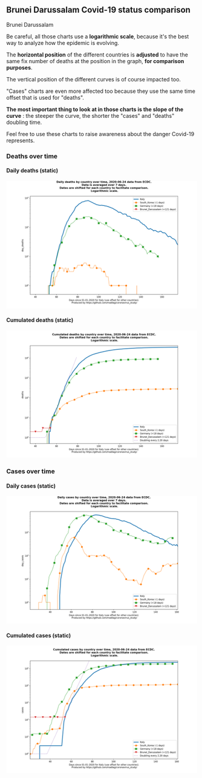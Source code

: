 ## Brunei Darussalam Covid-19 status comparison 

Brunei Darussalam



Be careful, all those charts use a **logarithmic scale**, because it's the best way to analyze how the epidemic is evolving.
 
The **horizontal position** of the different countries is **adjusted** to have the same fix number of deaths at the position in the graph, **for comparison purposes**.

The vertical position of the different curves is of course impacted too.

"Cases" charts are even more affected too because they use the same time offset that is used for "deaths".

**The most important thing to look at in those charts is the slope of the curve** : the steeper the curve, the shorter the "cases" and "deaths" doubling time.

Feel free to use these charts to raise awareness about the danger Covid-19 represents. 


 
### Deaths over time
 
#### Daily deaths (static)
![Brunei Darussalam covid-19 daily deaths static chart](https://raw.githubusercontent.com/madlag/coronavirus_study/master/notebooks/graphs/2020-06-24/countries/Brunei_Darussalam/2020-06-24_Brunei_Darussalam_day_deaths.png "Brunei Darussalam covid-19 day_deaths static chart")   
 
#### Cumulated deaths (static)
![Brunei Darussalam covid-19 cumulated deaths static chart](https://raw.githubusercontent.com/madlag/coronavirus_study/master/notebooks/graphs/2020-06-24/countries/Brunei_Darussalam/2020-06-24_Brunei_Darussalam_deaths.png "Brunei Darussalam covid-19 deaths static chart")   

 
### Cases over time
 
#### Daily cases (static)
![Brunei Darussalam covid-19 daily cases static chart](https://raw.githubusercontent.com/madlag/coronavirus_study/master/notebooks/graphs/2020-06-24/countries/Brunei_Darussalam/2020-06-24_Brunei_Darussalam_day_cases.png "Brunei Darussalam covid-19 day_cases static chart")   
 
#### Cumulated cases (static)
![Brunei Darussalam covid-19 cumulated cases static chart](https://raw.githubusercontent.com/madlag/coronavirus_study/master/notebooks/graphs/2020-06-24/countries/Brunei_Darussalam/2020-06-24_Brunei_Darussalam_cases.png "Brunei Darussalam covid-19 cases static chart")   

